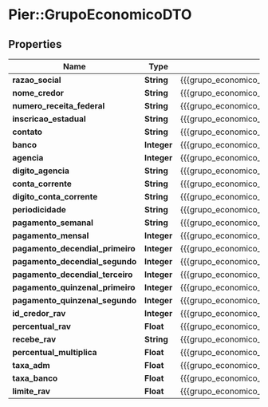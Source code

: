 # Pier::GrupoEconomicoDTO

## Properties
Name | Type | Description | Notes
------------ | ------------- | ------------- | -------------
**razao_social** | **String** | {{{grupo_economico_d_t_o_razao_social_value}}} | 
**nome_credor** | **String** | {{{grupo_economico_d_t_o_nome_credor_value}}} | [optional] 
**numero_receita_federal** | **String** | {{{grupo_economico_d_t_o_numero_receita_federal_value}}} | 
**inscricao_estadual** | **String** | {{{grupo_economico_d_t_o_inscricao_estadual_value}}} | [optional] 
**contato** | **String** | {{{grupo_economico_d_t_o_contato_value}}} | [optional] 
**banco** | **Integer** | {{{grupo_economico_d_t_o_banco_value}}} | [optional] 
**agencia** | **Integer** | {{{grupo_economico_d_t_o_agencia_value}}} | [optional] 
**digito_agencia** | **String** | {{{grupo_economico_d_t_o_digito_agencia_value}}} | [optional] 
**conta_corrente** | **String** | {{{grupo_economico_d_t_o_conta_corrente_value}}} | [optional] 
**digito_conta_corrente** | **String** | {{{grupo_economico_d_t_o_digito_conta_corrente_value}}} | [optional] 
**periodicidade** | **String** | {{{grupo_economico_d_t_o_periodicidade_value}}} | 
**pagamento_semanal** | **String** | {{{grupo_economico_d_t_o_pagamento_semanal_value}}} | [optional] 
**pagamento_mensal** | **Integer** | {{{grupo_economico_d_t_o_pagamento_mensal_value}}} | [optional] 
**pagamento_decendial_primeiro** | **Integer** | {{{grupo_economico_d_t_o_pagamento_decendial_primeiro_value}}} | [optional] 
**pagamento_decendial_segundo** | **Integer** | {{{grupo_economico_d_t_o_pagamento_decendial_segundo_value}}} | [optional] 
**pagamento_decendial_terceiro** | **Integer** | {{{grupo_economico_d_t_o_pagamento_decendial_terceiro_value}}} | [optional] 
**pagamento_quinzenal_primeiro** | **Integer** | {{{grupo_economico_d_t_o_pagamento_quinzenal_primeiro_value}}} | [optional] 
**pagamento_quinzenal_segundo** | **Integer** | {{{grupo_economico_d_t_o_pagamento_quinzenal_segundo_value}}} | [optional] 
**id_credor_rav** | **Integer** | {{{grupo_economico_d_t_o_id_credor_r_a_v_value}}} | 
**percentual_rav** | **Float** | {{{grupo_economico_d_t_o_percentual_r_a_v_value}}} | 
**recebe_rav** | **String** | {{{grupo_economico_d_t_o_recebe_r_a_v_value}}} | [optional] 
**percentual_multiplica** | **Float** | {{{grupo_economico_d_t_o_percentual_multiplica_value}}} | [optional] 
**taxa_adm** | **Float** | {{{grupo_economico_d_t_o_taxa_adm_value}}} | [optional] 
**taxa_banco** | **Float** | {{{grupo_economico_d_t_o_taxa_banco_value}}} | [optional] 
**limite_rav** | **Float** | {{{grupo_economico_d_t_o_limite_r_a_v_value}}} | [optional] 


